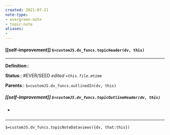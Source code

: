 ```yaml
---
created: 2021-07-21
note-type: 
- evergreen-note
- topic-note
aliases:
- 
---
```

 
#### [[self-improvement]] `$=customJS.dv_funcs.topicHeader(dv, this)`
---


**Definition**::

**Status**:: #EVER/SEED 
*edited `=this.file.mtime`*

**Parents**:: 
`$=customJS.dv_funcs.outlinedIn(dv, this)`

##### [[self-improvement]] `$=customJS.dv_funcs.topicOutlineHeader(dv, this)`
- 

### <hr class="dataviews"/>

`$=customJS.dv_funcs.topicNoteDataviews({dv, that:this})`


